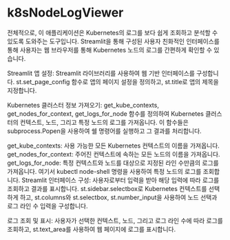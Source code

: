 # k8sNodeLogViewer
전체적으로, 이 애플리케이션은 Kubernetes의 로그를 보다 쉽게 조회하고 분석할 수 있도록 도와주는 도구입니다. Streamlit을 통해 구성된 사용자 친화적인 인터페이스를 통해 사용자는 웹 브라우저를 통해 Kubernetes 노드의 로그를 간편하게 확인할 수 있습니다.

Streamlit 앱 설정: Streamlit 라이브러리를 사용하여 웹 기반 인터페이스를 구성합니다. st.set_page_config 함수로 앱의 페이지 설정을 정의하고, st.title로 앱의 제목을 지정합니다.

Kubernetes 클러스터 정보 가져오기: get_kube_contexts, get_nodes_for_context, get_logs_for_node 함수를 정의하여 Kubernetes 클러스터의 컨텍스트, 노드, 그리고 특정 노드의 로그를 가져옵니다. 이 함수들은 subprocess.Popen을 사용하여 쉘 명령어를 실행하고 그 결과를 처리합니다.

get_kube_contexts: 사용 가능한 모든 Kubernetes 컨텍스트의 이름을 가져옵니다.
get_nodes_for_context: 주어진 컨텍스트에 속하는 모든 노드의 이름을 가져옵니다.
get_logs_for_node: 특정 컨텍스트와 노드를 대상으로 지정된 라인 수만큼의 로그를 가져옵니다. 여기서 kubectl node-shell 명령을 사용하여 특정 노드의 로그를 조회합니다.
Streamlit 인터페이스 구성: 사용자로부터 입력을 받아 해당 입력에 따라 로그를 조회하고 결과를 표시합니다. st.sidebar.selectbox로 Kubernetes 컨텍스트를 선택하게 하고, st.columns와 st.selectbox, st.number_input을 사용하여 노드 선택과 로그 라인 수 입력을 구성합니다.

로그 조회 및 표시: 사용자가 선택한 컨텍스트, 노드, 그리고 로그 라인 수에 따라 로그를 조회하고, st.text_area를 사용하여 웹 페이지에 로그를 표시합니다.

